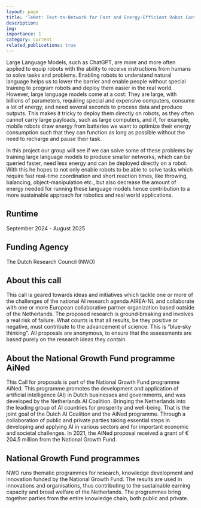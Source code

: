 ```yaml
---
layout: page
title: 'TeNet: Text-to-Network for Fast and Energy-Efficient Robot Control'
description:
img:
importance: 1
category: current
related_publications: true
---
```

Large Language Models, such as ChatGPT, are more and more often applied to equip robots with the ability to receive instructions from humans to solve tasks and problems. Enabling robots to understand natural language helps us to lower the barrier and enable people without special training to program robots and deploy them easier in the real world. However, large language models come at a cost: They are large, with billions of parameters, requiring special and expensive computers, consume a lot of energy, and need several seconds to process data and produce outputs. This makes it tricky to deploy them directly on robots, as they often cannot carry large payloads, such as large computers, and if, for example, mobile robots draw energy from batteries we want to optimize their energy consumption such that they can function as long as possible without the need to recharge and pause their task.

In this project our group will see if we can solve some of these problems by training large language models to produce smaller networks, which can be queried faster, need less energy and can be deployed directly on a robot. With this he hopes to not only enable robots to be able to solve tasks which require fast real-time coordination and short reaction times, like throwing, balancing, object-manipulation etc., but also decrease the amount of energy needed for running these language models hence contribution to a more sustainable approach for robotics and real world applications.

## Runtime
September 2024 - August 2025

## Funding Agency
The Dutch Research Council (NWO)

## About this call
This call is geared towards ideas and initiatives which tackle one or more of the challenges of the national AI research agenda AIREA-NL and collaborate with one or more European collaborative partner organization based outside of the Netherlands. The proposed research is ground‐breaking and involves a real risk of failure. What counts is that all results, be they positive or negative, must contribute to the advancement of science. This is “blue‐sky thinking”. All proposals are anonymous, to ensure that the assessments are based purely on the research ideas they contain.

## About the National Growth Fund programme AiNed </h2>
This Call for proposals is part of the National Growth Fund programme AiNed. This programme promotes the development and application of artificial intelligence (AI) in Dutch businesses and governments, and was developed by the Netherlands AI Coalition. Bringing the Netherlands into the leading group of AI countries for prosperity and well-being. That is the joint goal of the Dutch AI Coalition and the AiNed programme. Through a collaboration of public and private parties taking essential steps in developing and applying AI in various sectors and for important economic and societal challenges. In 2021, the AiNed proposal received a grant of € 204.5 million from the National Growth Fund.

## National Growth Fund programmes </h2>
NWO runs thematic programmes for research, knowledge development and innovation funded by the National Growth Fund. The results are used in innovations and organisations, thus contributing to the sustainable earning capacity and broad welfare of the Netherlands. The programmes bring together parties from the entire knowledge chain, both public and private.
